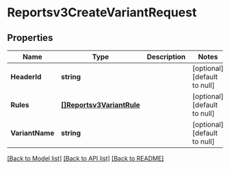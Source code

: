 # Reportsv3CreateVariantRequest

## Properties
Name | Type | Description | Notes
------------ | ------------- | ------------- | -------------
**HeaderId** | **string** |  | [optional] [default to null]
**Rules** | [**[]Reportsv3VariantRule**](reportsv3VariantRule.md) |  | [optional] [default to null]
**VariantName** | **string** |  | [optional] [default to null]

[[Back to Model list]](../README.md#documentation-for-models) [[Back to API list]](../README.md#documentation-for-api-endpoints) [[Back to README]](../README.md)

